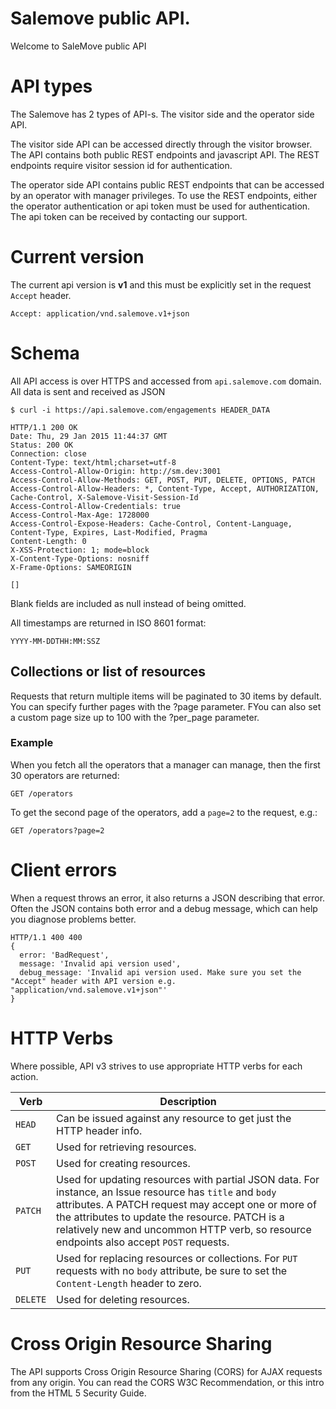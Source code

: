 # Salemove public API.
Welcome to SaleMove public API

# API types

The Salemove has 2 types of API-s. The visitor side and the operator side API.

The visitor side API can be accessed directly through the visitor browser. The API contains both public REST endpoints and javascript API. The REST endpoints require visitor session id for authentication.

The operator side API contains public REST endpoints that can be accessed by an operator with manager privileges. To use the REST endpoints, either the operator authentication or api token must be used for authentication. The api token can be received by contacting our support.

# Current version

The current api version is **v1** and this must be explicitly set in the request ```Accept``` header.

    Accept: application/vnd.salemove.v1+json


# Schema

All API access is over HTTPS and accessed from ```api.salemove.com``` domain. All data is sent and received as JSON


    $ curl -i https://api.salemove.com/engagements HEADER_DATA

    HTTP/1.1 200 OK
    Date: Thu, 29 Jan 2015 11:44:37 GMT
    Status: 200 OK
    Connection: close
    Content-Type: text/html;charset=utf-8
    Access-Control-Allow-Origin: http://sm.dev:3001
    Access-Control-Allow-Methods: GET, POST, PUT, DELETE, OPTIONS, PATCH
    Access-Control-Allow-Headers: *, Content-Type, Accept, AUTHORIZATION, Cache-Control, X-Salemove-Visit-Session-Id
    Access-Control-Allow-Credentials: true
    Access-Control-Max-Age: 1728000
    Access-Control-Expose-Headers: Cache-Control, Content-Language, Content-Type, Expires, Last-Modified, Pragma
    Content-Length: 0
    X-XSS-Protection: 1; mode=block
    X-Content-Type-Options: nosniff
    X-Frame-Options: SAMEORIGIN

    []

Blank fields are included as null instead of being omitted.

All timestamps are returned in ISO 8601 format:

    YYYY-MM-DDTHH:MM:SSZ


## Collections or list of resources

Requests that return multiple items will be paginated to 30 items by default. You can specify further pages with the ?page parameter. FYou can also set a custom page size up to 100 with the ?per_page parameter.

### Example
When you fetch all the operators that a manager can manage, then the first 30 operators are returned:

    GET /operators

To get the second page of the operators, add a ```page=2``` to the request, e.g.:

    GET /operators?page=2


# Client errors

When a request throws an error, it also returns a JSON describing that error. Often the JSON contains both error and a debug message, which can help you diagnose problems better.


    HTTP/1.1 400 400
    {
      error: 'BadRequest',
      message: 'Invalid api version used',
      debug_message: 'Invalid api version used. Make sure you set the "Accept" header with API version e.g. "application/vnd.salemove.v1+json"'
    }


# HTTP Verbs

Where possible, API v3 strives to use appropriate HTTP verbs for each
action.

Verb | Description
-----|-----------
`HEAD` | Can be issued against any resource to get just the HTTP header info.
`GET` | Used for retrieving resources.
`POST` | Used for creating resources.
`PATCH` | Used for updating resources with partial JSON data.  For instance, an Issue resource has `title` and `body` attributes.  A PATCH request may accept one or more of the attributes to update the resource.  PATCH is a relatively new and uncommon HTTP verb, so resource endpoints also accept `POST` requests.
`PUT` | Used for replacing resources or collections. For `PUT` requests with no `body` attribute, be sure to set the `Content-Length` header to zero.
`DELETE` |Used for deleting resources.

# Cross Origin Resource Sharing

The API supports Cross Origin Resource Sharing (CORS) for AJAX requests from any origin. You can read the CORS W3C Recommendation, or this intro from the HTML 5 Security Guide.
